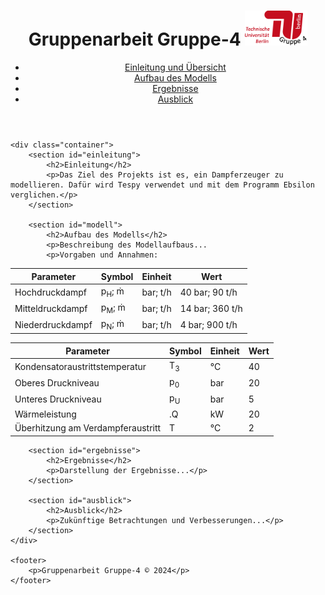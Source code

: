 <html lang="de">
<head>
    <meta charset="UTF-8">
    <meta name="viewport" content="width=device-width, initial-scale=1.0">
    <title>Gruppenarbeit Gruppe-4</title>
    <link rel="stylesheet" href="styles.css">
</head>
<body>
    <header>
        <div class="container">
            <h1>Gruppenarbeit Gruppe-4 <img src="images/Logo.svg" width="100" ></h1>
            <nav>
                <ul>
                    <li><a href="#einleitung">Einleitung und Übersicht</a></li>
                    <li><a href="#modell">Aufbau des Modells</a></li>
                    <li><a href="#ergebnisse">Ergebnisse</a></li>
                    <li><a href="#ausblick">Ausblick</a></li>
                </ul>
            </nav>
        </div>
    </header>

    <div class="container">
        <section id="einleitung">
            <h2>Einleitung</h2>
            <p>Das Ziel des Projekts ist es, ein Dampferzeuger zu modellieren. Dafür wird Tespy verwendet und mit dem Programm Ebsilon verglichen.</p>
        </section>

        <section id="modell">
            <h2>Aufbau des Modells</h2>
            <p>Beschreibung des Modellaufbaus...
            <p>Vorgaben und Annahmen:

<table>
  <thead>
    <tr>
      <th>Parameter</th>
      <th>Symbol</th>
      <th>Einheit</th>
      <th>Wert</th>
    </tr>
  </thead>
  <tbody>
    <tr>
      <td>Hochdruckdampf</td>
      <td>p<sub>H</sub>; ṁ</td>
      <td>bar; t/h</td>
      <td>40 bar; 90 t/h</td>
    </tr>
    <tr>
      <td>Mitteldruckdampf</td>
      <td>p<sub>M</sub>; ṁ</td>
      <td>bar; t/h</td>
      <td>14 bar; 360 t/h</td>
    </tr>
    <tr>
      <td>Niederdruckdampf</td>
      <td>p<sub>N</sub>; ṁ</td>
      <td>bar; t/h</td>
      <td>4 bar; 900 t/h</td>
    </tr>
  </tbody>
</table>


<table class="datentabelle">
    <thead>
        <tr>
            <th>Parameter</th>
            <th>Symbol</th>
            <th>Einheit</th>
            <th>Wert</th>
        </tr>
    </thead>
    <tbody>
        <tr>
            <td>Kondensatoraustrittstemperatur</td>
            <td>T<sub>3</sub></td>
            <td>°C</td>
            <td>40</td>
        </tr>
        <tr>
            <td>Oberes Druckniveau</td>
            <td>p<sub>0</sub></td>
            <td>bar</td>
            <td>20</td>
        </tr>
        <tr>
            <td>Unteres Druckniveau</td>
            <td>p<sub>U</sub></td>
            <td>bar</td>
            <td>5</td>
        </tr>
        <tr>
            <td>Wärmeleistung</td>
            <td>&#46;Q</td>
            <td>kW</td>
            <td>20</td>
        </tr>
        <tr>
            <td>Überhitzung am Verdampferaustritt</td>
            <td>T</td>
            <td>°C</td>
            <td>2</td>
        </tr>
    </tbody>
</table>


</p>
        </section>

        <section id="ergebnisse">
            <h2>Ergebnisse</h2>
            <p>Darstellung der Ergebnisse...</p>
        </section>

        <section id="ausblick">
            <h2>Ausblick</h2>
            <p>Zukünftige Betrachtungen und Verbesserungen...</p>
        </section>
    </div>

    <footer>
        <p>Gruppenarbeit Gruppe-4 © 2024</p>
    </footer>
</body>
</html>
